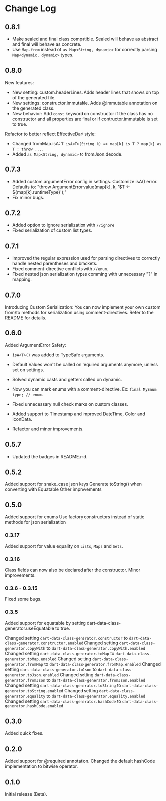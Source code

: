 # Change Log

## 0.8.1

- Make sealed and final class compatible. Sealed will behave as abstract and final will behave as concrete.
- Use `Map.from` instead of `as Map<String, dynamic>` for correctly parsing `Map<dynamic, dynamic>` types.

## 0.8.0

New features:

- New setting: custom.headerLines. Adds header lines that shows on top of the generated file.
- New settings: constructor.immutable. Adds @immutable annotation on the generated class.
- New behavior: Add `const` keyword on constructor if the class has no constructor and all properties are final or if contructor.immutable is set to true.

Refactor to better reflect EffectiveDart style:

- Changed fromMap.isA: `T isA<T>(String k) => map[k] is T ? map[k] as T : throw ...`.
- Added `as Map<String, dynamic>` to fromJson.decode.

## 0.7.3

- Added custom.argumentError config in settings. Customize isA() error. Defaults to: "throw ArgumentError.value(map[k], k, '$T ← ${map[k].runtimeType}');"
- Fix minor bugs.

## 0.7.2

- Added option to ignore serialization with `//ignore`
- Fixed serialization of custom list types.

## 0.7.1

- Improved the regular expression used for parsing directives to correctly handle nested parentheses and brackets.
- Fixed comment-directive conflicts with `//enum`.
- Fixed nested json serialization types comming with unnecessary "?" in mapping.

## 0.7.0

Introducing Custom Serialization:
You can now implement your own custom from/to methods for serialization using comment-directives. Refer to the README for details.

## 0.6.0

Added ArgumentError Safety:

- `isA<T>()` was added to TypeSafe arguments.
- Default Values won't be called on required arguments anymore, unless set on settings.
- Solved dynamic casts and getters called on dynamic.

- Now you can mark enums with a comment-directive. Ex: `final MyEnum type; // enum`.
- Fixed unnecessary null check marks on custom classes.
- Added support to Timestamp and improved DateTime, Color and IconData.
- Refactor and minor improvements.

## 0.5.7

- Updated the badges in README.md.

## 0.5.2

Added support for snake_case json keys
Generate toString() when converting with Equatable
Other improvements

## 0.5.0

Added support for enums
Use factory constructors instead of static methods for json serialization

### 0.3.17

Added support for value equality on `Lists`, `Maps` and `Sets`.

### 0.3.16

Class fields can now also be declared after the constructor.
Minor improvements.

### 0.3.6 - 0.3.15

Fixed some bugs.

### 0.3.5

Added support for equatable by setting dart-data-class-generator.useEquatable to true.

Changed setting `dart-data-class-generator.constructor` to `dart-data-class-generator.constructor.enabled`
Changed setting `dart-data-class-generator.copyWith` to `dart-data-class-generator.copyWith.enabled`
Changed setting `dart-data-class-generator.toMap` to `dart-data-class-generator.toMap.enabled`
Changed setting `dart-data-class-generator.fromMap` to `dart-data-class-generator.fromMap.enabled`
Changed setting `dart-data-class-generator.toJson` to `dart-data-class-generator.toJson.enabled`
Changed setting `dart-data-class-generator.fromJson` to `dart-data-class-generator.fromJson.enabled`
Changed setting `dart-data-class-generator.toString` to `dart-data-class-generator.toString.enabled`
Changed setting `dart-data-class-generator.equality` to `dart-data-class-generator.equality.enabled`
Changed setting `dart-data-class-generator.hashCode` to `dart-data-class-generator.hashCode.enabled`

## 0.3.0

Added quick fixes.

## 0.2.0

Added support for @required annotation.
Changed the default hashCode implementation to bitwise operator.

## 0.1.0

Initial release (Beta).
